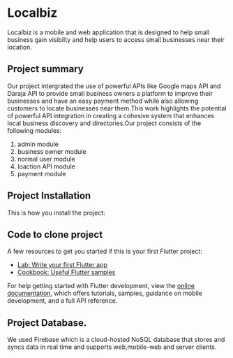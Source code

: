 # Localbiz
Localbiz is a mobile and web application that is designed to help small business gain visibilty and help users to access small businesses near their location.

## Project summary
Our project intergrated the use of powerful APIs like Google maps API and Daraja API to provide small business owners a platform to improve their businesses and have an easy payment method while also allowing customers to locate businesses near them.This work highlights the potential of powerful API integration in creating a cohesive system that enhances local business discovery and directories.Our project consists of the following modules:
1. admin module
2. business owner module
3. normal user module
4. loaction API module
5. payment module


## Project Installation
This is how you install the project:
## Code to clone project
A few resources to get you started if this is your first Flutter project:

- [Lab: Write your first Flutter app](https://docs.flutter.dev/get-started/codelab)
- [Cookbook: Useful Flutter samples](https://docs.flutter.dev/cookbook)

For help getting started with Flutter development, view the
[online documentation](https://docs.flutter.dev/), which offers tutorials,
samples, guidance on mobile development, and a full API reference.
## Project Database.
We used Firebase which is a cloud-hosted NoSQL database that stores and syncs data in real time and supports web,mobile-web and server clients.

